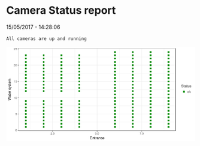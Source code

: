 Camera Status report
================
15/05/2017 - 14:28:06

    All cameras are up and running

![](camreport_files/figure-markdown_github/unnamed-chunk-2-1.png)
